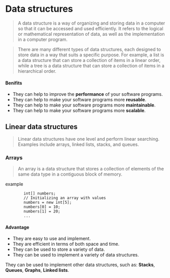 # Data structures
> A data structure is a way of organizing and storing data in a computer so that it can be accessed and used efficiently.
It refers to the logical or mathematical representation of data, as well as the implementation in a computer program.

> There are many different types of data structures, each designed to store data in a way that suits a specific purpose. For example, a list is a data structure that can store a collection of items in a linear order, while a tree is a data structure that can store a collection of items in a hierarchical order.

#### Benifits
* They can help to improve the **performance** of your software programs.
* They can help to make your software programs more **reusable**.
* They can help to make your software programs more **maintainable**.
* They can help to make your software programs more **scalable**.

## Linear data structures
> Linear data structures have one level and perform linear searching. Examples include arrays, linked lists, stacks, and queues.

### Arrays
> An array is a data structure that stores a collection of elements of the same data type in a contiguous block of memory.

example
```
        int[] numbers;
        // Initializing an array with values
        numbers = new int[5];
        numbers[0] = 10;
        numbers[1] = 20;
        ...
```

#### Advantage
* They are easy to use and implement.
* They are efficient in terms of both space and time.
* They can be used to store a variety of data.
* They can be used to implement a variety of data structures.

They can be used to implement other data structures, such as: **Stacks**, **Queues**, **Graphs**, **Linked lists**.

